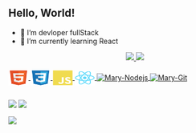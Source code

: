 ## Hello, World!
- 🔭 I’m devloper fullStack
- 🌱 I’m currently learning React

<div align="center">
  <a href="https://github.com/mraphaely">
  <img height="180em" src="https://github-readme-stats.vercel.app/api?username=mraphaely&show_icons=true&theme=midnight-purple&include_all_commits=true&count_private=true"/>
  <img height="180em" src="https://github-readme-stats.vercel.app/api/top-langs/?username=mraphaely&layout=compact&langs_count=7&theme=midnight-purple"/>
</div>

<div style="display: inline_block"><br>
  <img align="center" alt="Mary-HTML" height="30" width="40" src="https://raw.githubusercontent.com/devicons/devicon/master/icons/html5/html5-original.svg">
  <img align="center" alt="Mary-CSS" height="30" width="40" src="https://raw.githubusercontent.com/devicons/devicon/master/icons/css3/css3-original.svg">
  <img align="center" alt="Mary-Js" height="30" width="40" src="https://raw.githubusercontent.com/devicons/devicon/master/icons/javascript/javascript-plain.svg">
  <img align="center" alt="Mary-React" height="30" width="40" src="https://raw.githubusercontent.com/devicons/devicon/master/icons/react/react-original.svg">
  <img align="center" alt="Mary-Nodejs" height="30" width="40" src="https://cdn.jsdelivr.net/gh/devicons/devicon/icons/nodejs/nodejs-original.svg">
  <img align="center" alt="Mary-Git" height="30" width="35" src="https://git-scm.com/images/logos/downloads/Git-Icon-1788C.png">
  
</div>

##

<div> 
<!--   <a href="https://twitter.com/MaryanaRaphaely" target="_blank"><img src="https://img.shields.io/badge/Twitter-1DA1F2?style=for-the-badge&logo=twitter&logoColor=white" target="_blank"></a> -->

  <a href="https://instagram.com/mraphaely_" target="_blank"><img src="https://img.shields.io/badge/-Instagram-%23E4405F?style=for-the-badge&logo=instagram&logoColor=white" target="_blank"></a>
  <a href = "mailto:raphaelymaryana@gmail.com"><img src="https://img.shields.io/badge/-Gmail-%23333?style=for-the-badge&logo=gmail&logoColor=white" target="_blank"></a>

  <a href="https://instagram.com/mraphaely_" target="_blank"><img src="https://img.shields.io/badge/-Linkedin-%23E4405F?style=for-the-badge&logo=instagram&logoColor=white" target="_blank"></a>
 
   
  
<!-- ![Snake animation](https://github.com/mraphaely/mraphaely/blob/output/github-contribution-grid-snake.svg) -->
  
</div>

<!-- <a href="https://discord.gg/wagxzStdcR" target="_blank"><img src="https://img.shields.io/badge/Discord-7289DA?style=for-the-badge&logo=discord&logoColor=white" target="_blank"></a> -->
<!-- <img align="right" alt="Mary-pic" height="150" style="border-radius:50px;" src="https://media.discordapp.net/attachments/639956127056134178/890373478988013628/Publicacoes_Instagram_1_1.png?width=676&height=676">  -->

<!---
mraphaely/mraphaely is a ✨ special ✨ repository because its `README.md` (this file) appears on your GitHub profile.
You can click the Preview link to take a look at your changes.
--->
